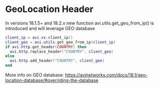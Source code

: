 # GeoLocation Header

In versions 18.1.5+ and 18.2.x new function avi.utils.get_geo_from_ip() is introduced and will leverage GEO database

```lua
client_ip = avi.vs.client_ip()
client_geo = avi.utils.get_geo_from_ip(client_ip)
if avi.http.get_header(COUNTRY) then
  avi.http.replace_header("COUNTRY", client_geo)
else
  avi.http.add_header("COUNTRY", client_geo)
end
```

More info on GEO database:
https://avinetworks.com/docs/18.1/geo-location-database/#overriding-the-database
